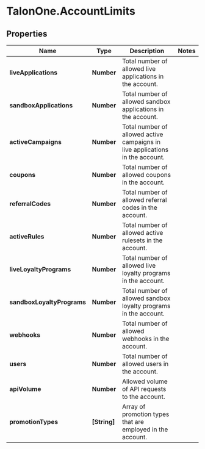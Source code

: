 # TalonOne.AccountLimits

## Properties

Name | Type | Description | Notes
------------ | ------------- | ------------- | -------------
**liveApplications** | **Number** | Total number of allowed live applications in the account. | 
**sandboxApplications** | **Number** | Total number of allowed sandbox applications in the account. | 
**activeCampaigns** | **Number** | Total number of allowed active campaigns in live applications in the account. | 
**coupons** | **Number** | Total number of allowed coupons in the account. | 
**referralCodes** | **Number** | Total number of allowed referral codes in the account. | 
**activeRules** | **Number** | Total number of allowed active rulesets in the account. | 
**liveLoyaltyPrograms** | **Number** | Total number of allowed live loyalty programs in the account. | 
**sandboxLoyaltyPrograms** | **Number** | Total number of allowed sandbox loyalty programs in the account. | 
**webhooks** | **Number** | Total number of allowed webhooks in the account. | 
**users** | **Number** | Total number of allowed users in the account. | 
**apiVolume** | **Number** | Allowed volume of API requests to the account. | 
**promotionTypes** | **[String]** | Array of promotion types that are employed in the account. | 


